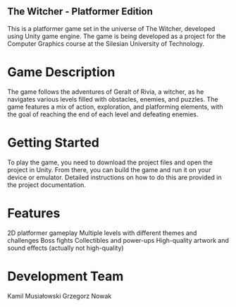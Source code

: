 ## The Witcher - Platformer Edition
This is a platformer game set in the universe of The Witcher, developed using Unity game engine. The game is being developed as a project for the Computer Graphics course at the Silesian University of Technology.

# Game Description
The game follows the adventures of Geralt of Rivia, a witcher, as he navigates various levels filled with obstacles, enemies, and puzzles. The game features a mix of action, exploration, and platforming elements, with the goal of reaching the end of each level and defeating enemies.

# Getting Started
To play the game, you need to download the project files and open the project in Unity. From there, you can build the game and run it on your device or emulator. Detailed instructions on how to do this are provided in the project documentation.

# Features
2D platformer gameplay
Multiple levels with different themes and challenges
Boss fights
Collectibles and power-ups
High-quality artwork and sound effects (actually not high-quality)
# Development Team
Kamil Musiałowski
Grzegorz Nowak
